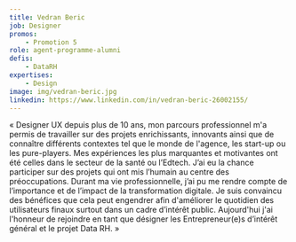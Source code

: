 ```yaml
---
title: Vedran Beric
job: Designer
promos:
    - Promotion 5
role: agent-programme-alumni
defis:
    - DataRH
expertises:
    - Design
image: img/vedran-beric.jpg
linkedin: https://www.linkedin.com/in/vedran-beric-26002155/
---
```


« Designer UX depuis plus de 10 ans, mon parcours professionnel m'a permis de travailler sur des projets enrichissants, innovants ainsi que de connaître différents contextes tel que le monde de l'agence, les start-up ou les pure-players. Mes expériences les plus marquantes et motivantes ont été celles dans le secteur de la santé ou l’Edtech. J’ai eu la chance participer sur des projets qui ont mis l’humain au centre des préoccupations. Durant ma vie professionnelle, j’ai pu me rendre compte de l’importance et de l’impact de la transformation digitale. Je suis convaincu des bénéfices que cela peut engendrer afin d'améliorer le quotidien des utilisateurs finaux surtout dans un cadre d’intérêt public. Aujourd'hui j'ai l'honneur de rejoindre en tant que désigner les Entrepreneur(e)s d’intérêt général et le projet Data RH. »
